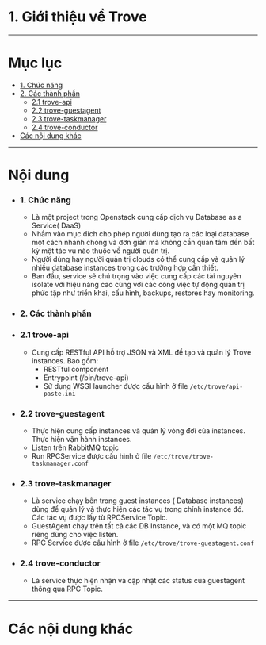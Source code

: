 # 1. Giới thiệu về Trove

____

# Mục lục
- [1. Chức năng](#feature)
- [2. Các thành phần](#)
    - [2.1 trove-api](#trove-api)
    - [2.2 trove-guestagent](#trove-guestagent)
    - [2.3 trove-taskmanager](#trove-taskmanager)
    - [2.4 trove-conductor](#trove-conductor)
- [Các nội dung khác](#content-others)

____

# <a name="content">Nội dung</a>
- ### <a name="feature">1. Chức năng</a>
    - Là một project trong Openstack cung cấp dịch vụ Database as a Service( DaaS)
    - Nhắm vào mục đích cho phép người dùng tạo ra các loại database một cách nhanh chóng và đơn giản mà không cần quan tâm đến bất kỳ một tác vụ nào thuộc về người quản trị.
    - Người dùng hay người quản trị clouds có thể cung cấp và quản lý nhiều database instances trong các trường hợp cần thiết.
    - Ban đầu, service sẽ chú trọng vào việc cung cấp các tài nguyên isolate với hiệu năng cao cùng với các công việc tự động quản trị phức tập như triển khai, cấu hình, backups, restores hay monitoring.

- ### <a name="">2. Các thành phần</a>
- ### <a name="trove-api">2.1 trove-api</a>
    - Cung cấp RESTful API hỗ trợ JSON và XML để tạo và quản lý Trove instances. Bao gồm:
        + RESTful component
        + Entrypoint (/bin/trove-api)
        + Sử dụng WSGI launcher được cấu hình ở file `/etc/trove/api-paste.ini`

- ### <a name="trove-guestagent">2.2 trove-guestagent</a>
    - Thực hiện cung cấp instances và quản lý vòng đời của instances. Thực hiện vận hành instances.
    - Listen trên RabbitMQ topic
    - Run RPCService được cấu hình ở file `/etc/trove/trove-taskmanager.conf`

- ### <a name="trove-taskmanager">2.3 trove-taskmanager</a>
    - Là service chạy bên trong guest instances ( Database instances) dùng để quản lý và thực hiện các tác vụ trong chính instance đó. Các tác vụ được lấy từ RPCService Topic.
    - GuestAgent chạy trên tất cả các DB Instance, và có một MQ topic riêng dùng cho việc listen. 
    - RPC Service được cấu hình ở file `/etc/trove/trove-guestagent.conf` 
    
- ### <a name="trove-conductor">2.4 trove-conductor</a>
    - Là service thực hiện nhận và cập nhật các status của guestagent thông qua RPC Topic.
____

# <a name="content-others">Các nội dung khác</a>
